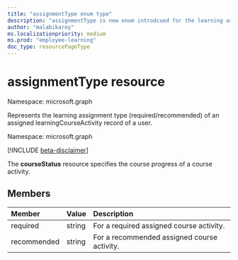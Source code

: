```yaml
---
title: "assignmentType enum type"
description: "assignmentType is new enum introdcued for the learning assignment type in course activity entity"
author: "malabikaroy"
ms.localizationpriority: medium
ms.prod: "employee-learning"
doc_type: resourcePageType
---
```


# assignmentType resource

Namespace: microsoft.graph

Represents the learning assignment type (required/recommended) of an assigned learningCourseActivity record of a user.

Namespace: microsoft.graph

[!INCLUDE [beta-disclaimer](../../includes/beta-disclaimer.md)]

The **courseStatus** resource specifies the course progress of a course activity.

## Members
|Member|Value|Description|
|:---|:---|:---|
|required|string|For a required assigned course activity.|
|recommended|string|For a recommended assigned course activity.|